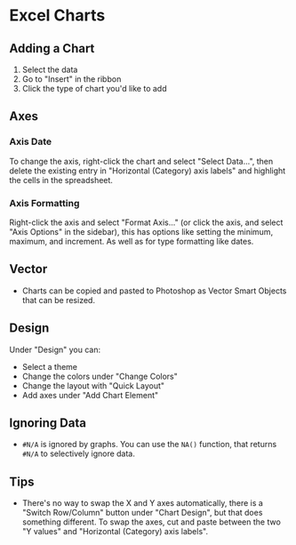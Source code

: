 # Excel Charts

## Adding a Chart

1. Select the data
2. Go to "Insert" in the ribbon
3. Click the type of chart you'd like to add

## Axes

### Axis Date

To change the axis, right-click the chart and select "Select Data...", then delete the existing entry in "Horizontal (Category) axis labels" and highlight the cells in the spreadsheet.

### Axis Formatting

Right-click the axis and select "Format Axis..." (or click the axis, and select "Axis Options" in the sidebar), this has options like setting the minimum, maximum, and increment. As well as for type formatting like dates.

## Vector

- Charts can be copied and pasted to Photoshop as Vector Smart Objects that can be resized.

## Design

Under "Design" you can:

- Select a theme
- Change the colors under "Change Colors"
- Change the layout with "Quick Layout"
- Add axes under "Add Chart Element"

## Ignoring Data

- `#N/A` is ignored by graphs. You can use the `NA()` function, that returns `#N/A` to selectively ignore data.

## Tips

- There's no way to swap the X and Y axes automatically, there is a "Switch Row/Column" button under "Chart Design", but that does something different. To swap the axes, cut and paste between the two "Y values" and "Horizontal (Category) axis labels".
